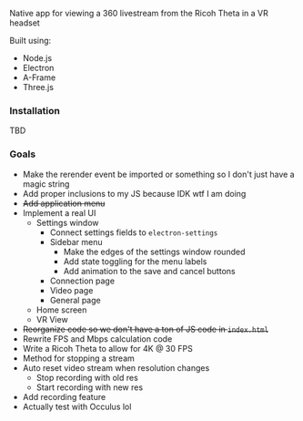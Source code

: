 Native app for viewing a 360 livestream from the Ricoh Theta in a VR headset

Built using:

* Node.js
* Electron
* A-Frame
* Three.js

### Installation
TBD

### Goals

* Make the rerender event be imported or something so I don't just have a magic
string
* Add proper inclusions to my JS because IDK wtf I am doing 
* ~~Add application menu~~
* Implement a real UI
    * Settings window
        * Connect settings fields to `electron-settings`
        * Sidebar menu
            * Make the edges of the settings window rounded
            * Add state toggling for the menu labels
            * Add animation to the save and cancel buttons
        * Connection page
        * Video page
        * General page
    * Home screen
    * VR View
* ~~Reorganize code so we don't have a ton of JS code in `index.html`~~
* Rewrite FPS and Mbps calculation code
* Write a Ricoh Theta to allow for 4K @ 30 FPS
* Method for stopping a stream
* Auto reset video stream when resolution changes
    * Stop recording with old res
    * Start recording with new res
* Add recording feature
* Actually test with Occulus lol

